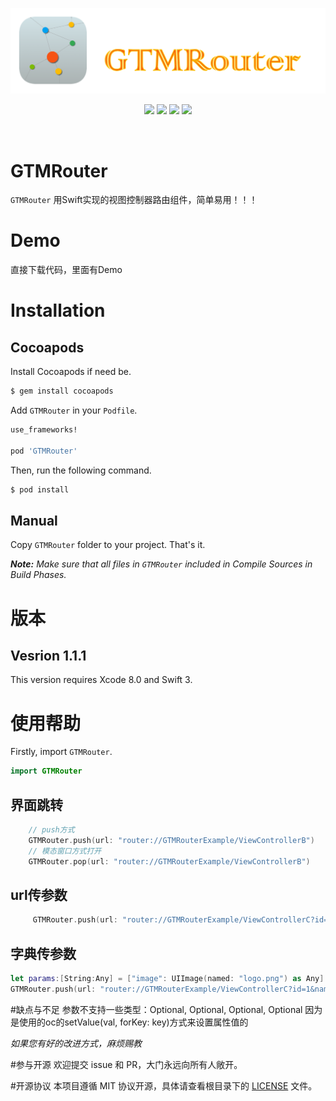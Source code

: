 
<p align="center">
<a href="https://github.com/GTMYang/GTMRouter"><img src="https://raw.githubusercontent.com/GTMYang/GTMRouter/master/logo.png"></a>
</p>

<p align="center">
<a href="https://github.com/GTMYang/GTMRouter"><img src="https://img.shields.io/badge/platform-ios-lightgrey.svg"></a>
<a href="https://github.com/GTMYang/GTMRouter"><img src="https://img.shields.io/github/license/johnlui/Pitaya.svg?style=flat"></a>
<a href="https://github.com/GTMYang/GTMRouter"><img src="https://img.shields.io/badge/language-Swift%203-orange.svg"></a>
<a href="https://travis-ci.org/GTMYang/GTMRouter"><img src="https://img.shields.io/travis/johnlui/Pitaya.svg"></a>
</p>

<br>

GTMRouter
===================
`GTMRouter` 用Swift实现的视图控制器路由组件，简单易用！！！


# Demo
直接下载代码，里面有Demo

# Installation

## Cocoapods

Install Cocoapods if need be.

```bash
$ gem install cocoapods
```

Add `GTMRouter` in your `Podfile`.

```ruby
use_frameworks!

pod 'GTMRouter'
```

Then, run the following command.

```bash
$ pod install
```


## Manual

Copy `GTMRouter` folder to your project. That's it.

_**Note:** Make sure that all files in `GTMRouter` included in Compile Sources in Build Phases._

# 版本

## Vesrion 1.1.1

This version requires Xcode 8.0 and Swift 3.

# 使用帮助

Firstly, import `GTMRouter`.

```swift
import GTMRouter
```

## 界面跳转
```swift
    // push方式
    GTMRouter.push(url: "router://GTMRouterExample/ViewControllerB")
    // 模态窗口方式打开
    GTMRouter.pop(url: "router://GTMRouterExample/ViewControllerB")
```

## url传参数
```swift
     GTMRouter.push(url: "router://GTMRouterExample/ViewControllerC?id=1&name=GTMYang&ctitle=bunengzhongwen"）
```

## 字典传参数
```swift
let params:[String:Any] = ["image": UIImage(named: "logo.png") as Any]
GTMRouter.push(url: "router://GTMRouterExample/ViewControllerC?id=1&name=GTMYang&ctitle=bunengzhongwen", parameter: params)
```


#缺点与不足
参数不支持一些类型：Optional<Int>, Optional<Float>, Optional<Double>, Optional<Bool>
因为是使用的oc的setValue(val, forKey: key)方式来设置属性值的

*如果您有好的改进方式，麻烦赐教*



#参与开源
欢迎提交 issue 和 PR，大门永远向所有人敞开。

#开源协议
本项目遵循 MIT 协议开源，具体请查看根目录下的 [LICENSE](https://raw.githubusercontent.com/GTMYang/GTMRouter/master/LICENSE) 文件。


